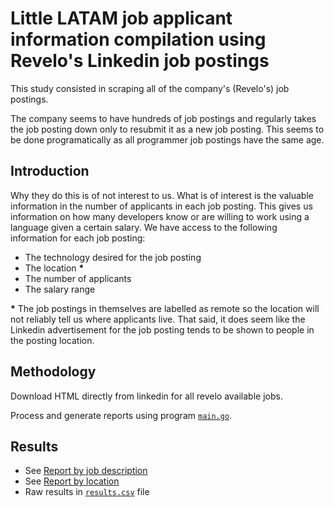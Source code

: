 # Little LATAM job applicant information compilation using Revelo's Linkedin job postings

This study consisted in scraping all of the company's (Revelo's) job postings.

The company seems to have hundreds of job postings and regularly takes the job posting down
only to resubmit it as a new job posting. This seems to be done programatically 
as all programmer job postings have the same age.

## Introduction 
Why they do this is of not interest to us. What is of interest is the valuable
information in the number of applicants in each job posting. This gives us
information on how many developers know or are willing to work using a language
given a certain salary. We have access to the following information for each job posting:

- The technology desired for the job posting
- The location **\***
- The number of applicants
- The salary range

**\*** The job postings in themselves are labelled as remote so the location will
not reliably tell us where applicants live. That said, it does seem like the Linkedin advertisement for the job posting
tends to be shown to people in the posting location.

## Methodology
Download HTML directly from linkedin for all revelo available jobs.

Process and generate reports using program [`main.go`](./main.go).

## Results

- See [Report by job description](./report_by_job.md)
- See [Report by location](./report_by_location.md)
- Raw results in [`results.csv`](./results.csv) file


